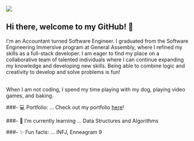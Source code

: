 
![](https://res.cloudinary.com/orawee/image/upload/v1647404181/hi_i_m_orawee_500_282_px_700_395_px_mtdspw.gif)
## Hi there, welcome to my GitHub! 👋

I'm an Accountant turned Software Engineer. I graduated from the Software Engineering Immersive program at General Assembly, where I refined my skills as a full-stack developer. I am eager to find my place on a collaborative team of talented individuals where I can continue expanding my knowledge and developing new skills. Being able to combine logic and creativity to develop and solve problems is fun!<br><br>

When I am not coding, I spend my time playing with my dog, playing video games, and baking.

###- :computer: Portfolio: ...
Check out my portfolio [here](https://oraweechan.github.io/)!

###- :seedling: I’m currently learning ...
Data Structures and Algorithms

###- :sparkles: Fun facts: ... 
INFJ, Enneagram 9
<!--
**oraweechan/oraweechan** is a ✨ _special_ ✨ repository because its `README.md` (this file) appears on your GitHub profile.

Here are some ideas to get you started:

- 🔭 I’m currently working on ...
- 🌱 I’m currently learning ...
- 👯 I’m looking to collaborate on ...
- 🤔 I’m looking for help with ...
- 💬 Ask me about ...
- 📫 How to reach me: ...
- 😄 Pronouns: ...
- ⚡ Fun fact: ...
-->

